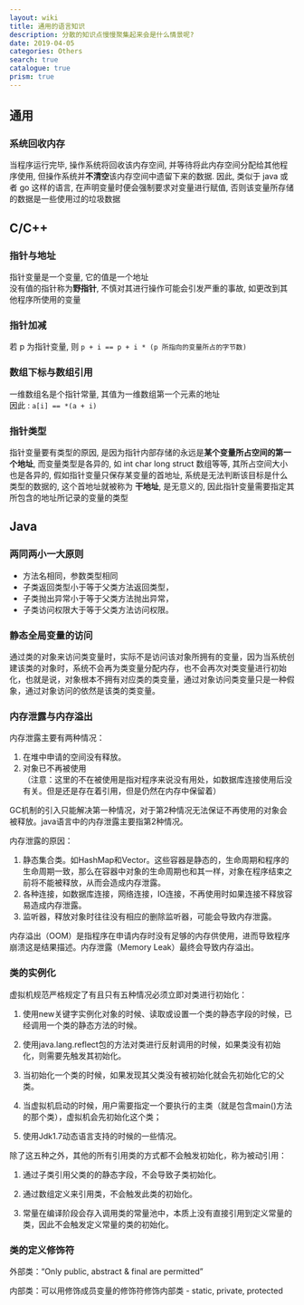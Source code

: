 ```yaml
---
layout: wiki
title: 通用的语言知识
description: 分散的知识点慢慢聚集起来会是什么情景呢?
date: 2019-04-05
categories: Others
search: true
catalogue: true
prism: true
---
```


## 通用

### 系统回收内存

当程序运行完毕, 操作系统将回收该内存空间, 并等待将此内存空间分配给其他程序使用, 但操作系统并**不清空**该内存空间中遗留下来的数据. 因此, 类似于 java 或者 go 这样的语言, 在声明变量时便会强制要求对变量进行赋值, 否则该变量所存储的数据是一些使用过的垃圾数据

## C/C++

### 指针与地址

指针变量是一个变量, 它的值是一个地址  
没有值的指针称为**野指针**, 不慎对其进行操作可能会引发严重的事故, 如更改到其他程序所使用的变量

### 指针加减

若 p 为指针变量, 则 `p + i == p + i * (p 所指向的变量所占的字节数)`

### 数组下标与数组引用
一维数组名是个指针常量, 其值为一维数组第一个元素的地址  
因此 : `a[i] == *(a + i)`

### 指针类型

指针变量要有类型的原因, 是因为指针内部存储的永远是**某个变量所占空间的第一个地址**, 而变量类型是各异的, 如 int char long struct 数组等等, 其所占空间大小也是各异的, 假如指针变量只保存某变量的首地址, 系统是无法判断该目标是什么类型的数据的, 这个首地址就被称为 **干地址**, 是无意义的, 因此指针变量需要指定其所包含的地址所记录的变量的类型

## Java

### 两同两小一大原则

* 方法名相同，参数类型相同  
* 子类返回类型小于等于父类方法返回类型，  
* 子类抛出异常小于等于父类方法抛出异常，  
* 子类访问权限大于等于父类方法访问权限。


### 静态全局变量的访问

通过类的对象来访问类变量时，实际不是访问该对象所拥有的变量，因为当系统创建该类的对象时，系统不会再为类变量分配内存，也不会再次对类变量进行初始化，也就是说，对象根本不拥有对应类的类变量，通过对象访问类变量只是一种假象，通过对象访问的依然是该类的类变量。


### 内存泄露与内存溢出

内存泄露主要有两种情况：

1. 在堆中申请的空间没有释放。
2. 对象已不再被使用  
    （注意：这里的不在被使用是指对程序来说没有用处，如数据库连接使用后没有关。但是还是存在着引用，但是仍然在内存中保留着）

GC机制的引入只能解决第一种情况，对于第2种情况无法保证不再使用的对象会被释放。java语言中的内存泄露主要指第2种情况。

内存泄露的原因：

1. 静态集合类。如HashMap和Vector。这些容器是静态的，生命周期和程序的生命周期一致，那么在容器中对象的生命周期也和其一样，对象在程序结束之前将不能被释放，从而会造成内存泄露。
2. 各种连接，如数据库连接，网络连接，IO连接，不再使用时如果连接不释放容易造成内存泄露。
3. 监听器，释放对象时往往没有相应的删除监听器，可能会导致内存泄露。

内存溢出（OOM）是指程序在申请内存时没有足够的内存供使用，进而导致程序崩溃这是结果描述。内存泄露（Memory Leak）最终会导致内存溢出。

### 类的实例化

虚拟机规范严格规定了有且只有五种情况必须立即对类进行初始化：

1. 使用new关键字实例化对象的时候、读取或设置一个类的静态字段的时候，已经调用一个类的静态方法的时候。

2. 使用java.lang.reflect包的方法对类进行反射调用的时候，如果类没有初始化，则需要先触发其初始化。

3. 当初始化一个类的时候，如果发现其父类没有被初始化就会先初始化它的父类。

4. 当虚拟机启动的时候，用户需要指定一个要执行的主类（就是包含main()方法的那个类），虚拟机会先初始化这个类；

5. 使用Jdk1.7动态语言支持的时候的一些情况。

除了这五种之外，其他的所有引用类的方式都不会触发初始化，称为被动引用：

1. 通过子类引用父类的的静态字段，不会导致子类初始化。

2. 通过数组定义来引用类，不会触发此类的初始化。

3. 常量在编译阶段会存入调用类的常量池中，本质上没有直接引用到定义常量的类，因此不会触发定义常量的类的初始化。

### 类的定义修饰符

外部类：“Only public, abstract & final are permitted”

内部类：可以用修饰成员变量的修饰符修饰内部类 - static, private, protected